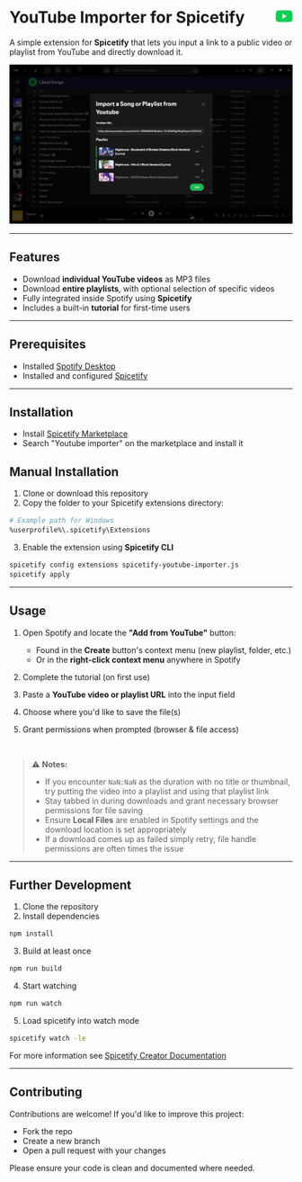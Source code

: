 <h1 align="left">
  YouTube Importer for Spicetify
  <img src="docs/icon.png" width="30" align="right" />
</h1>

A simple extension for **Spicetify** that lets you input a link to a public video or playlist from YouTube and directly download it.

![preview image](docs/preview.png)

---

## Features

- Download **individual YouTube videos** as MP3 files
- Download **entire playlists**, with optional selection of specific videos
- Fully integrated inside Spotify using **Spicetify**
- Includes a built-in **tutorial** for first-time users

---

## Prerequisites

- Installed [Spotify Desktop](https://www.spotify.com/)
- Installed and configured [Spicetify](https://spicetify.app/)

---

## Installation

- Install [Spicetify Marketplace](https://github.com/spicetify/marketplace)
- Search "Youtube importer" on the marketplace and install it

## Manual Installation

1. Clone or download this repository
2. Copy the folder to your Spicetify extensions directory:

```bash
# Example path for Windows
%userprofile%\.spicetify\Extensions
```

3. Enable the extension using **Spicetify CLI**

```bash
spicetify config extensions spicetify-youtube-importer.js
spicetify apply
```

---

## Usage

1. Open Spotify and locate the **"Add from YouTube"** button:

   - Found in the **Create** button's context menu (new playlist, folder, etc.)
   - Or in the **right-click context menu** anywhere in Spotify

2. Complete the tutorial (on first use)
3. Paste a **YouTube video or playlist URL** into the input field
4. Choose where you'd like to save the file(s)
5. Grant permissions when prompted (browser & file access)

<br>

> ⚠️ **Notes:**
>
> - If you encounter `NaN:NaN` as the duration with no title or thumbnail, try putting the video into a playlist and using that playlist link
> - Stay tabbed in during downloads and grant necessary browser permissions for file saving
> - Ensure **Local Files** are enabled in Spotify settings and the download location is set appropriately
> - If a download comes up as failed simply retry, file handle permissions are often times the issue

---

## Further Development

1. Clone the repository
2. Install dependencies

```bash
npm install
```

3. Build at least once

```bash
npm run build
```

4. Start watching

```bash
npm run watch
```

5. Load spicetify into watch mode

```bash
spicetify watch -le
```

For more information see
[Spicetify Creator Documentation](https://spicetify.app/docs/development/spicetify-creator/)

---

## Contributing

Contributions are welcome! If you'd like to improve this project:

- Fork the repo
- Create a new branch
- Open a pull request with your changes

Please ensure your code is clean and documented where needed.
